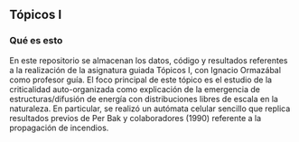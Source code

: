 Tópicos I
---

### Qué es esto

En este repositorio se almacenan los datos, código y resultados referentes a la realización de la asignatura guiada Tópicos I, con Ignacio Ormazábal como profesor guía. El foco principal de este
tópico es el estudio de la criticalidad auto-organizada como explicación de la emergencia de estructuras/difusión de energía con distribuciones libres de escala en la naturaleza.
En particular, se realizó un autómata celular sencillo que replica resultados previos de Per Bak y colaboradores (1990) referente a la propagación de incendios.
